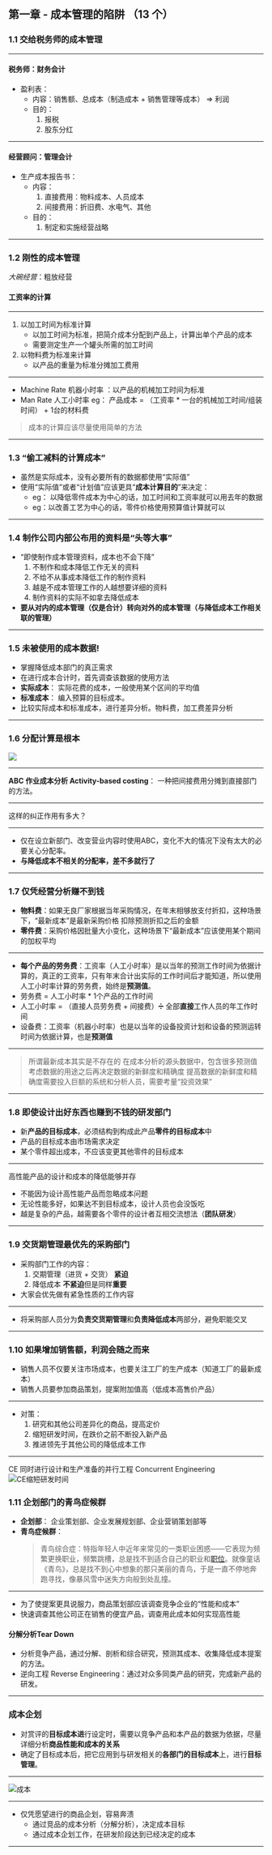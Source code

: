 ## 第一章 - 成本管理的陷阱 （13 个）
### 1.1 交给税务师的成本管理

---
#### 税务师：财务会计
- 盈利表：
   - 内容：销售额、总成本（制造成本 + 销售管理等成本） => 利润
   - 目的：
      1. 报税
      2. 股东分红

---
#### 经营顾问：管理会计
- 生产成本报告书：
   - 内容：
      1. 直接费用：物料成本、人员成本
      2. 间接费用：折旧费、水电气、其他
   - 目的：
      1. 制定和实施经营战略

---
### 1.2 刚性的成本管理
*大碗经营*：粗放经营
#### 工资率的计算

--- 

1. 以加工时间为标准计算
   - 以加工时间为标准，把简介成本分配到产品上，计算出单个产品的成本
   - 需要测定生产一个罐头所需的加工时间
2. 以物料费为标准来计算
   - 以产品的重量为标准分摊加工费用
--- 
- Machine Rate 机器小时率 ：以产品的机械加工时间为标准
- Man Rate 人工小时率
   eg： 产品成本 = （工资率 * 一台的机械加工时间/组装时间） + 1台的材料费
> 成本的计算应该尽量使用简单的方法
---
### 1.3 “偷工减料的计算成本”
- 虽然是实际成本，没有必要所有的数据都使用“实际值”
- 使用“实际值”或者“计划值”应该更具“**成本计算目的**”来决定：
   - eg： 以降低零件成本为中心的话，加工时间和工资率就可以用去年的数据
   - eg：以改善工艺为中心的话，零件价格使用预算值计算就可以
---
### 1.4 制作公司内部公布用的资料是“头等大事”
- “即使制作成本管理资料，成本也不会下降”
   1. 不制作和成本降低工作无关的资料
   2. 不给不从事成本降低工作的制作资料
   3. 越是不成本管理工作的人越想要详细的资料
   4. 制作资料的实际不如拿去降低成本
- **要从对内的成本管理（仅是合计）转向对外的成本管理（与降低成本工作相关联的管理）**

---

### 1.5 未被使用的成本数据!
- 掌握降低成本部门的真正需求
- 在进行成本合计时，首先调查该数据的使用方法
- **实际成本**： 实际花费的成本，一般使用某个区间的平均值
- **标准成本**： 编入预算的目标成本。
- 比较实际成本和标准成本，进行差异分析。物料费，加工费差异分析

---
### 1.6 分配计算是根本
![](images/IMG_3172.jpg)

--- 

**ABC 作业成本分析 Activity-based costing**： 一种把间接费用分摊到直接部门的方法。 

---

这样的纠正作用有多大？

---
- 仅在设立新部门、改变营业内容时使用ABC，变化不大的情况下没有太大的必要关心分配率。
- **与降低成本不相关的分配率，差不多就行了**
---

### 1.7 仅凭经营分析赚不到钱

- **物料费**：如果无良厂家根据当年采购情况，在年末相够放支付折扣，这种场景下，“最新成本”是最新采购价格 扣除预测折扣之后的金额
- **零件费**：采购价格因批量大小变化，这种场景下“最新成本”应该使用某个期间的加权平均
---
- **每个产品的劳务费**：工资率（人工小时率）是以当年的预测工作时间为依据计算的，真正的工资率，只有年末合计出实际的工作时间后才能知道，所以使用人工小时率计算的劳务费，始终是**预测值**。
- 劳务费 = 人工小时率 * 1个产品的工作时间
- 人工小时率 = （直接人员劳务费 + 间接费）➗ 全部**直接**工作人员的年工作时间
- 设备费：工资率（机器小时率）也是以当年的设备投资计划和设备的预测运转时间为依据计算，也是**预测值**
---
> 所谓最新成本其实是不存在的
> 在成本分析的源头数据中，包含很多预测值
> 考虑数据的用途之后再决定数据的新鲜度和精确度
> 提高数据的新鲜度和精确度需要投入巨额的系统和分析人员，需要考量“投资效果”

---
### 1.8 即使设计出好东西也赚到不钱的研发部门
- 新**产品的目标成本**，必须结构到构成此产品**零件的目标成本**中
- 产品的目标成本由市场需求决定
- 某个零件超出成本，不应该变更其他零件的目标成本

--- 
高性能产品的设计和成本的降低能够并存
- 不能因为设计高性能产品而忽略成本问题
- 无论性能多好，如果达不到目标成本，设计人员也会没饭吃
- 越是复杂的产品，越需要各个零件的设计者互相交流想法（**团队研发**）

---
### 1.9 交货期管理最优先的采购部门
- 采购部门工作的内容：
   1. 交期管理（进货 + 交货） **紧迫**
   2. 降低成本 **不紧迫**但是同样**重要**
- 大家会优先做有紧急性质的工作内容

--- 
- 将采购部人员分为**负责交货期管理**和**负责降低成本**两部分，避免职能交叉
---
### 1.10 如果增加销售额，利润会随之而来
- 销售人员不仅要关注市场成本，也要关注工厂的生产成本（知道工厂的最新成本）
- 销售人员要参加商品策划，提案附加值高（低成本高售价产品）
---
- 对策：
   1. 研究和其他公司差异化的商品，提高定价
   2. 缩短研发时间，在跌价之前不断投入新产品
   3. 推进领先于其他公司的降低成本工作
---
CE 同时进行设计和生产准备的并行工程 Concurrent Engineering
![CE缩短研发时间](images/IMG_3187.jpg)
### 1.11 企划部门的青鸟症候群
- **企划部**： 企业策划部、企业发展规划部、企业营销策划部等
- **青鸟症候群**： 
   >青鸟综合症：特指年轻人中近年来常见的一类职业困惑——它表现为频繁更换职业，频繁跳槽，总是找不到适合自己的职业和[职位](https://baike.baidu.com/item/%E8%81%8C%E4%BD%8D/1076527?fromModule=lemma_inlink)。就像童话《青鸟》，总是找不到心中想象的那只美丽的青鸟，于是一直不停地奔跑寻找，像暴风雪中迷失方向般到处乱撞。

---
- 为了使提案更具说服力，商品策划部应该调查竞争企业的“性能和成本”
- 快速调查其他公司正在销售的便宜产品，调查用此成本如何实现高性能
#### 分解分析Tear Down
- 分析竞争产品，通过分解、剖析和综合研究，预测其成本、收集降低成本提案的方法。
- 逆向工程 Reverse Engineering：通过对众多同类产品的研究，完成新产品的研发。
---
### 成本企划
- 对赏评的**目标成本进**行设定时，需要以竞争产品和本产品的数据为依据，尽量详细分析**商品性能和成本的关系**
- 确定了目标成本后，把它应用到与研发相关的**各部门的目标成本**上，进行**目标管理**。
---
![成本](images/Pasted%20image%2020240418165328.png)

---

- 仅凭愿望进行的商品企划，容易奔溃
   - 通过竞品的成本分析（分解分析），决定成本目标
   - 通过成本企划工作，在研发阶段达到已经决定的成本
---
